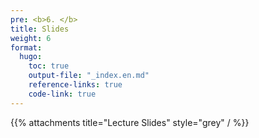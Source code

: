 ```yaml
---
pre: <b>6. </b>
title: Slides
weight: 6
format:
  hugo:
    toc: true
    output-file: "_index.en.md"
    reference-links: true
    code-link: true
---
```




{{% attachments title="Lecture Slides" style="grey" / %}}
